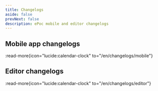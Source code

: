```yaml
---
title: Changelogs
aside: false
prevNext: false
description: ePoc mobile and editor changelogs
---
```


## Mobile app changelogs
:read-more{icon="lucide:calendar-clock" to="/en/changelogs/mobile"}

## Editor changelogs
:read-more{icon="lucide:calendar-clock" to="/en/changelogs/editor"}

